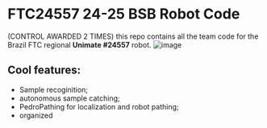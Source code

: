 # FTC24557 24-25 BSB Robot Code
(CONTROL AWARDED 2 TIMES)
this repo contains all the team code for the Brazil FTC regional __Unimate #24557__ robot.
![image](https://media1.tenor.com/m/2mxd9eeZa_gAAAAd/first-tech-challenge-ftc.gif)
##  Cool features:
- Sample recoginition;
- autonomous sample catching;
- PedroPathing for localization and robot pathing;
- organized

